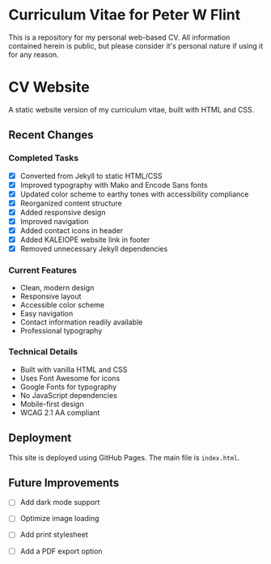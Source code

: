 # Curriculum Vitae for Peter W Flint

This is a repository for my personal web-based CV. All information contained herein is public, but please consider it's personal nature if using it for any reason.

# CV Website

A static website version of my curriculum vitae, built with HTML and CSS.

## Recent Changes

### Completed Tasks
- [x] Converted from Jekyll to static HTML/CSS
- [x] Improved typography with Mako and Encode Sans fonts
- [x] Updated color scheme to earthy tones with accessibility compliance
- [x] Reorganized content structure
- [x] Added responsive design
- [x] Improved navigation
- [x] Added contact icons in header
- [x] Added KALEIOPE website link in footer
- [x] Removed unnecessary Jekyll dependencies

### Current Features
- Clean, modern design
- Responsive layout
- Accessible color scheme
- Easy navigation
- Contact information readily available
- Professional typography

### Technical Details
- Built with vanilla HTML and CSS
- Uses Font Awesome for icons
- Google Fonts for typography
- No JavaScript dependencies
- Mobile-first design
- WCAG 2.1 AA compliant

## Deployment
This site is deployed using GitHub Pages. The main file is `index.html`.

## Future Improvements
- [ ] Add dark mode support
- [ ] Optimize image loading
- [ ] Add print stylesheet
- [ ] Add a PDF export option

